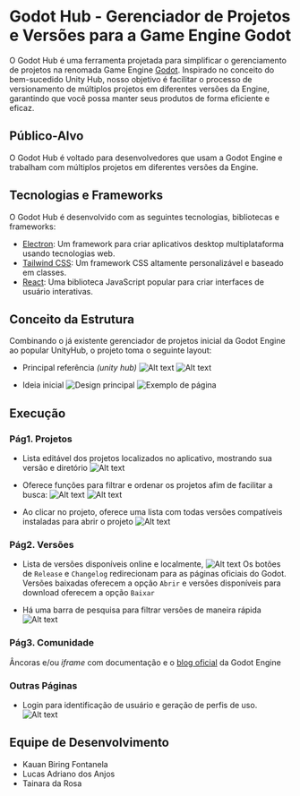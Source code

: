 # Godot Hub - Gerenciador de Projetos e Versões para a Game Engine Godot

O Godot Hub é uma ferramenta projetada para simplificar o gerenciamento de projetos na renomada Game Engine [Godot](https://godotengine.org). Inspirado no conceito do bem-sucedido Unity Hub, nosso objetivo é facilitar o processo de versionamento de múltiplos projetos em diferentes versões da Engine, garantindo que você possa manter seus produtos de forma eficiente e eficaz.

## Público-Alvo
O Godot Hub é voltado para desenvolvedores que usam a Godot Engine e trabalham com múltiplos projetos em diferentes versões da Engine. 

## Tecnologias e Frameworks
O Godot Hub é desenvolvido com as seguintes tecnologias, bibliotecas e frameworks:

- [Electron](https://www.electronjs.org/): Um framework para criar aplicativos desktop multiplataforma usando tecnologias web.
- [Tailwind CSS](https://tailwindcss.com/): Um framework CSS altamente personalizável e baseado em classes.
- [React](https://react.dev/): Uma biblioteca JavaScript popular para criar interfaces de usuário interativas.

## Conceito da Estrutura
Combinando o já existente gerenciador de projetos inicial da Godot Engine ao popular UnityHub, o projeto toma o seguinte layout:

- Principal referência *(unity hub)*
![Alt text](img/project-page-ref.jpeg)
![Alt text](img/version-page-ref.jpeg)

- Ideia inicial
![Design principal](imgs/image.png)
![Exemplo de página](imgs/image-1.png)

## Execução
### Pág1. Projetos
- Lista editável dos projetos localizados no aplicativo, mostrando sua versão e diretório
![Alt text](img/project-page-default.jpeg)

- Oferece funções para filtrar e ordenar os projetos afim de facilitar a busca:
![Alt text](img/project-page-search.jpeg)
![Alt text](img/project-page-sort-version.jpeg)

- Ao clicar no projeto, oferece uma lista com todas versões compatíveis instaladas para abrir o projeto
![Alt text](img/project-page-open.jpeg)

### Pág2. Versões
- Lista de versões disponíveis online e localmente,
![Alt text](img/version-page.jpeg)
Os botões de `Release` e `Changelog` redirecionam para as páginas oficiais do Godot. Versões baixadas oferecem a opção `Abrir` e versões disponíveis para download oferecem a opção `Baixar`

- Há uma barra de pesquisa para filtrar versões de maneira rápida
![Alt text](img/version-page-seach.jpeg)

### Pág3. Comunidade
Âncoras e/ou *iframe* com documentação e o [blog oficial](https://godotengine.org/blog/) da Godot Engine

### Outras Páginas
- Login para identificação de usuário e geração de perfis de uso.
![Alt text](img/login.jpeg)

## Equipe de Desenvolvimento
- Kauan Biring Fontanela
- Lucas Adriano dos Anjos
- Tainara da Rosa

